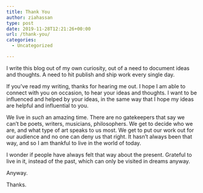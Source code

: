 ```yaml
---
title: Thank You
author: ziahassan
type: post
date: 2019-11-28T12:21:26+00:00
url: /thank-you/
categories:
  - Uncategorized

---
```

I write this blog out of my own curiosity, out of a need to document ideas and thoughts. A need to hit publish and ship work every single day.

If you&#8217;ve read my writing, thanks for hearing me out. I hope I am able to connect with you on occasion, to hear your ideas and thoughts. I want to be influenced and helped by your ideas, in the same way that I hope my ideas are helpful and influential to you.

We live in _such_ an amazing time. There are no gatekeepers that say we can&#8217;t be poets, writers, musicians, philosophers. We get to decide who we are, and what type of art speaks to us most. We get to put our work out for our audience and no one can deny us that right. It hasn&#8217;t always been that way, and so I am thankful to live in the world of today.

I wonder if people have always felt that way about the present. Grateful to live in it, instead of the past, which can only be visited in dreams anyway.

Anyway.

Thanks.